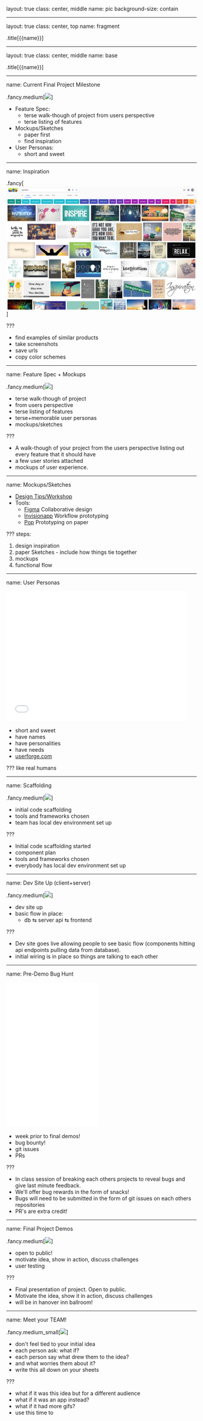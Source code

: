 layout: true
class: center, middle
name: pic
background-size: contain

---

layout: true
class: center, top
name: fragment

.title[{{name}}]

---
layout: true
class: center, middle
name: base

.title[{{name}}]



---
name: Current Final Project Milestone


.fancy.medium[![](http://i.giphy.com/13NR9a0aYuYMy4.gif)]

* Feature Spec:
  * terse walk-though of project from users perspective
  * terse listing of features
* Mockups/Sketches
  * paper first
  * find inspiration
* User Personas:
  * short and sweet


---
name: Inspiration

.fancy[![](img/inspiration.jpg)]


???
* find examples of similar products
* take screenshots
* save urls
* copy color schemes




---
name: Feature Spec + Mockups

 .fancy.medium[![](http://i.giphy.com/13NR9a0aYuYMy4.gif)]

* terse walk-though of project
* from users perspective
* terse listing of features
* terse+memorable user personas
* mockups/sketches

???
* A walk-though of your project from the users perspective listing out every feature that it should have
* a few user stories attached
* mockups of user experience.


---
name: Mockups/Sketches


* [Design Tips/Workshop](../03_design)
* Tools:
  * [Figma](https://www.figma.com/) Collaborative design
  * [Invisionapp](https://www.invisionapp.com/) Workflow prototyping
  * [Pop](https://marvelapp.com/pop/) Prototyping on paper

???
steps:
1. design inspiration
1. paper Sketches - include how things tie together
1. mockups
1. functional flow

---
name: User Personas

<iframe src="//giphy.com/embed/wnSp3l5BtWWNq" width="480" height="342" frameBorder="0" class="giphy-embed" allowFullScreen></iframe>

* short and sweet
* have names
* have personalities
* have needs
* [userforge.com](http://userforge.com)

???
like real humans


---
name: Scaffolding

 .fancy.medium[![](http://i.giphy.com/GWbMbUysgsIda.gif)]

* initial code scaffolding
* tools and frameworks chosen
* team has local dev environment set up

???
* Initial code scaffolding started
* component plan
* tools and frameworks chosen
* everybody has local dev environment set up





---
name: Dev Site Up (client+server)

 .fancy.medium[![](http://i.giphy.com/IU9JNuUSmxZTy.gif)]

* dev site up
* basic flow in place:
  * db ⇆ server api ⇆ frontend

???
* Dev site goes live allowing people to see basic flow (components hitting api endpoints pulling data from database).
* initial wiring is in place so things are talking to each other





---
name: Pre-Demo Bug Hunt

<iframe src="//giphy.com/embed/VBVY9IJKDxwHK?hideSocial=true" width="242.8571428571429" height="380" frameBorder="0" class="giphy-embed" allowFullScreen></iframe>

* week prior to final demos!
* bug bounty!
* git issues
* PRs

???
* In class session of breaking each others projects to reveal bugs and give last minute feedback.
*  We'll offer bug rewards in the form of snacks!
* Bugs will need to be submitted in the form of git issues on each others repositories
* PR's are extra credit!



---
name: Final Project Demos

 .fancy.medium[![](http://i.giphy.com/p9O75RBS946He.gif)]

* open to public!
* motivate idea, show in action, discuss challenges
* user testing

???
* Final presentation of project. Open to public.
* Motivate the idea, show it in action, discuss challenges
* will be in hanover inn ballroom!




---
name: Meet your TEAM!

 .fancy.medium_small[![](http://i.giphy.com/p9O75RBS946He.gif)]

* don't feel tied to your initial idea
* each person ask: what if?
* each person say what drew them to the idea?
* and what worries them about it?
* write this all down on your sheets

???
* what if it was this idea but for a different audience
* what if it was an app instead?
* what if it had more gifs?
* use this time to
